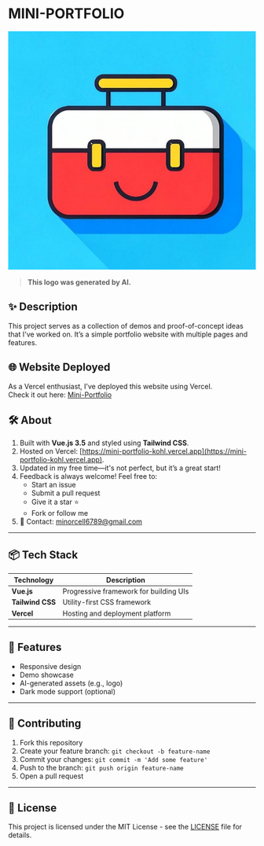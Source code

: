 # MINI-PORTFOLIO

![logo](/public/logo.png)

> **This logo was generated by AI.**

## ✨ Description

This project serves as a collection of demos and proof-of-concept ideas that I've worked on. It’s a simple portfolio website with multiple pages and features.

## 🌐 Website Deployed

As a Vercel enthusiast, I’ve deployed this website using Vercel.  
Check it out here: [Mini-Portfolio](https://mini-portfolio-kohl.vercel.app)

## 🛠 About

1. Built with **Vue.js 3.5** and styled using **Tailwind CSS**.
2. Hosted on Vercel: [https://mini-portfolio-kohl.vercel.app](https://mini-portfolio-kohl.vercel.app).
3. Updated in my free time—it's not perfect, but it’s a great start!
4. Feedback is always welcome! Feel free to:
   - Start an issue
   - Submit a pull request
   - Give it a star ⭐
   - Fork or follow me
5. 📧 Contact: [minorcell6789@gmail.com](mailto:minorcell6789@gmail.com)

---

## 📦 Tech Stack

| Technology       | Description                            |
| ---------------- | -------------------------------------- |
| **Vue.js**       | Progressive framework for building UIs |
| **Tailwind CSS** | Utility-first CSS framework            |
| **Vercel**       | Hosting and deployment platform        |

---

## 🚀 Features

- Responsive design
- Demo showcase
- AI-generated assets (e.g., logo)
- Dark mode support (optional)

---

## 🤝 Contributing

1. Fork this repository
2. Create your feature branch: `git checkout -b feature-name`
3. Commit your changes: `git commit -m 'Add some feature'`
4. Push to the branch: `git push origin feature-name`
5. Open a pull request

---

## 📄 License

This project is licensed under the MIT License - see the [LICENSE](./LICENSE) file for details.
